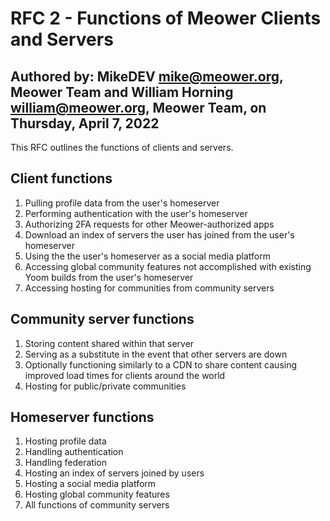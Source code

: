 # RFC 2 - Functions of Meower Clients and Servers
Authored by: MikeDEV <mike@meower.org>, Meower Team and William Horning <william@meower.org>, Meower Team, on Thursday, April 7, 2022
---
This RFC outlines the functions of clients and servers.

## Client functions

1. Pulling profile data from the user's homeserver
2. Performing authentication with the user's homeserver
3. Authorizing 2FA requests for other Meower-authorized apps
4. Download an index of servers the user has joined from the user's homeserver
5. Using the the user's homeserver as a social media platform
6. Accessing global community features not accomplished with existing Yoom builds from the user's homeserver
7. Accessing hosting for communities from community servers

## Community server functions

1. Storing content shared within that server
2. Serving as a substitute in the event that other servers are down
3. Optionally functioning similarly to a CDN to share content causing improved load times for clients around the world
4. Hosting for public/private communities

## Homeserver functions

1. Hosting profile data
2. Handling authentication
3. Handling federation
4. Hosting an index of servers joined by users
5. Hosting a social media platform
6. Hosting global community features
7. All functions of community servers
